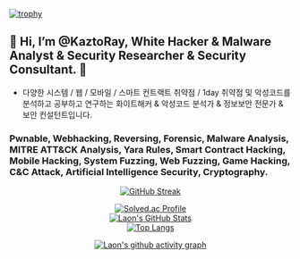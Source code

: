 [![trophy](https://github-profile-trophy.vercel.app/?username=KaztoRay&theme=algolia&column=10)](https://github.com/Luon/)

## 💫 Hi, I’m @KaztoRay, White Hacker & Malware Analyst & Security Researcher & Security Consultant. 💫 
 
 - 다양한 시스템 / 웹 / 모바일 / 스마트 컨트랙트 취약점 / 1day 취약점 및 악성코드를 분석하고 공부하고 연구하는 화이트해커 & 악성코드 분석가 & 정보보안 전문가 & 보안 컨설턴트입니다.

### Pwnable, Webhacking, Reversing, Forensic, Malware Analysis, MITRE ATT&CK Analysis, Yara Rules, Smart Contract Hacking, Mobile Hacking, System Fuzzing, Web Fuzzing, Game Hacking, C&C Attack, Artificial Intelligence Security, Cryptography.  
    
<div align = "center">

[![GitHub Streak](https://github-readme-streak-stats.herokuapp.com/?user=KaztoRay&theme=holi-theme)](https://git.io/streak-stats)

[![Solved.ac Profile](http://mazassumnida.wtf/api/v2/generate_badge?boj=dsph9245)](https://solved.ac/dsph9245) <br/>
[![Laon's GitHub Stats](https://github-readme-stats.vercel.app/api?username=KaztoRay&hide=contribs,prs&show_icons=true&theme=ambient_gradient)](https://github.com/anuraghazra/github-readme-stats)
<br>
[![Top Langs](https://github-readme-stats.vercel.app/api/top-langs/?username=KaztoRay&langs_count=10&hide=contribs,prs&show_icons=true&theme=ambient_gradient)](https://github.com/anuraghazra/github-readme-stats)

[![Laon's github activity graph](https://github-readme-activity-graph.vercel.app/graph?username=KaztoRay&theme=react-dark&border=true)](https://github.com/ashutosh00710/github-readme-activity-graph)

</div>
 
 
